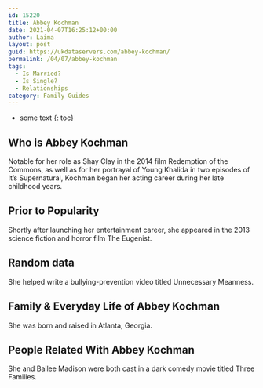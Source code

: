 ```yaml
---
id: 15220
title: Abbey Kochman
date: 2021-04-07T16:25:12+00:00
author: Laima
layout: post
guid: https://ukdataservers.com/abbey-kochman/
permalink: /04/07/abbey-kochman
tags:
  - Is Married?
  - Is Single?
  - Relationships
category: Family Guides
---
```


* some text
{: toc}


## Who is Abbey Kochman
                  
                  
                  
Notable for her role as Shay Clay in the 2014 film Redemption of the Commons, as well as for her portrayal of Young Khalida in two episodes of It&#8217;s Supernatural, Kochman began her acting career during her late childhood years.
                  
              
            
              
            
                
                
                
## Prior to Popularity
                  
                  
                  
Shortly after launching her entertainment career, she appeared in the 2013 science fiction and horror film The Eugenist.
                  
              
            
              
            
                
                
                
## Random data
                  
                  
                  
She helped write a bullying-prevention video titled Unnecessary Meanness.
                  
              
            
              
            
                
                
                
## Family & Everyday Life of Abbey Kochman
                  
                  
                  
She was born and raised in Atlanta, Georgia.
                  
              
            
              
            
                
                
                
## People Related With Abbey Kochman
                  
                  
                  
She and Bailee Madison were both cast in a dark comedy movie titled Three Families.
                  
              
            
              
            
                
              
            
              
              
            
            
              
            
          
          
          